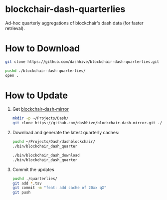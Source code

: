 # blockchair-dash-quarterlies

Ad-hoc quarterly aggregations of blockchair's dash data (for faster retrieval).

# How to Download

```sh
git clone https://github.com/dashhive/blockchair-dash-quarterlies.git
```

```sh
pushd ./blockchair-dash-quarterlies/
open .
```

# How to Update

1. Get [blockchair-dash-mirror](https://github.com/dashhive/blockchair-dash-mirror)
   ```sh
   mkdir -p ~/Projects/Dash/
   git clone https://github.com/dashhive/blockchair-dash-mirror.git ./dashblockchair
   ```
2. Download and generate the latest quarterly caches:

   ```sh
   pushd ~/Projects/Dash/dashblockchair/
   ./bin/blockchair_dash_quarter

   ./bin/blockchair_dash_download
   ./bin/blockchair_dash_quarter
   ```

3. Commit the updates
   ```sh
   pushd ./quarterlies/
   git add *.tsv
   git commit -m "feat: add cache of 20xx qX"
   git push
   ```
